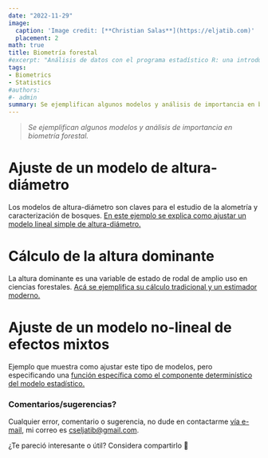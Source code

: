 ```yaml
---
date: "2022-11-29"
image:
  caption: 'Image credit: [**Christian Salas**](https://eljatib.com)'
  placement: 2
math: true
title: Biometría forestal
#excerpt: "Análisis de datos con el programa estadístico R: una introducción aplicada"
tags:
- Biometrics
- Statistics
#authors:
#- admin
summary: Se ejemplifican algunos modelos y análisis de importancia en biometría forestal.
---
```


> *Se ejemplifican algunos modelos y análisis de importancia en biometría forestal.* 


# Ajuste de un modelo de altura-diámetro
Los modelos de altura-diámetro son claves para el estudio
de la alometría y caracterización de bosques. [En este ejemplo se explica como ajustar un modelo lineal simple de altura-diámetro.](slrModAltura.html)

# Cálculo de la altura dominante
La altura dominante es una variable de estado de rodal de amplio
uso en ciencias forestales. [Acá se ejemplifica su cálculo tradicional y un estimador moderno.](calcHdom.html)

# Ajuste de un modelo no-lineal de efectos mixtos
Ejemplo que muestra como ajustar este tipo de modelos, pero  especificando una [función específica como el componente determinístico del modelo estadístico.](ajuNlme.html)

### Comentarios/sugerencias?
Cualquier error, comentario o sugerencia, no dude en contactarme [vía e-mail](mailto:cseljatib@gmail.com), mi correo es cseljatib@gmail.com. 

¿Te pareció interesante o útil? Considera compartirlo 🙌

<!--- 
+ slrModAltura.Rmd (en mi carpeta de Rejemplos)

#### Te parecio interesante o util? Considera compartirlo 🙌

<img src="portadaLibro.jpg" width="1000" height="350">
**Some of my older websites**
- [My old website](https://cseljatib.wixsite.com/biometria)
- [My old linux help](http://biometria.ufro.cl/myLinuxHelp/)
* [Mentoirs](./educa.md)
![](images/chacai01.jpg)
-->
